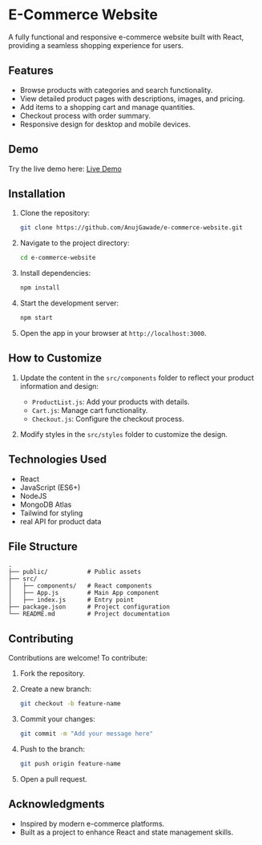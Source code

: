 # E-Commerce Website

A fully functional and responsive e-commerce website built with React, providing a seamless shopping experience for users.

## Features

- Browse products with categories and search functionality.
- View detailed product pages with descriptions, images, and pricing.
- Add items to a shopping cart and manage quantities.
- Checkout process with order summary.
- Responsive design for desktop and mobile devices.

## Demo

Try the live demo here: [Live Demo](#)

## Installation

1. Clone the repository:

   ```bash
   git clone https://github.com/AnujGawade/e-commerce-website.git
   ```

2. Navigate to the project directory:

   ```bash
   cd e-commerce-website
   ```

3. Install dependencies:

   ```bash
   npm install
   ```

4. Start the development server:

   ```bash
   npm start
   ```

5. Open the app in your browser at `http://localhost:3000`.

## How to Customize

1. Update the content in the `src/components` folder to reflect your product information and design:
   - `ProductList.js`: Add your products with details.
   - `Cart.js`: Manage cart functionality.
   - `Checkout.js`: Configure the checkout process.

2. Modify styles in the `src/styles` folder to customize the design.

## Technologies Used

- React
- JavaScript (ES6+)
- NodeJS
- MongoDB Atlas
- Tailwind for styling
- real API for product data

## File Structure

```
.
├── public/           # Public assets
├── src/
│   ├── components/   # React components
│   ├── App.js        # Main App component
│   ├── index.js      # Entry point
├── package.json      # Project configuration
└── README.md         # Project documentation
```

## Contributing

Contributions are welcome! To contribute:

1. Fork the repository.
2. Create a new branch:

   ```bash
   git checkout -b feature-name
   ```

3. Commit your changes:

   ```bash
   git commit -m "Add your message here"
   ```

4. Push to the branch:

   ```bash
   git push origin feature-name
   ```

5. Open a pull request.

## Acknowledgments

- Inspired by modern e-commerce platforms.
- Built as a project to enhance React and state management skills.
